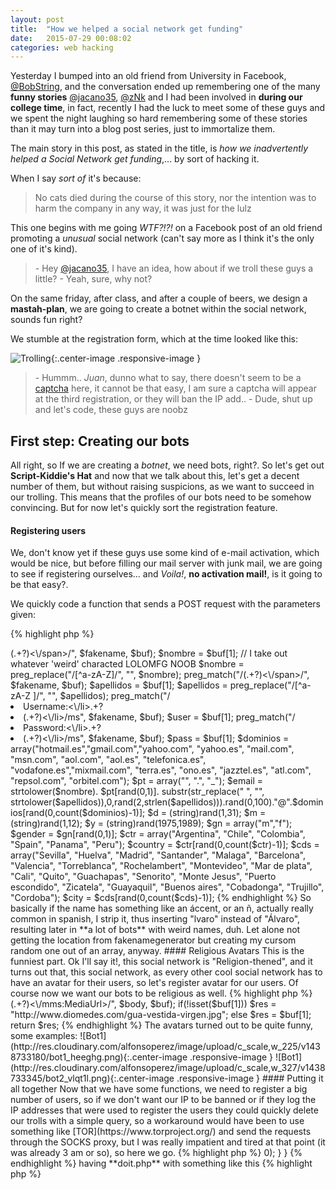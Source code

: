 ```yaml
---
layout: post
title:  "How we helped a social network get funding"
date:   2015-07-29 00:08:02
categories: web hacking
---
```


Yesterday I bumped into an old friend from University in Facebook, [@BobString](https://twitter.com/BobString), and the conversation ended up remembering one of the many **funny stories** [@jacano35](https://twitter.com/jacano35), [@zNk](https://twitter.com/zNk) and I had been involved in **during our college time**, in fact, recently I had the luck to meet some of these guys and we spent the night laughing so hard remembering some of these stories than it may turn into a blog post series, just to immortalize them.

The main story in this post, as stated in the title, is *how we inadvertently helped a Social Network get funding*,... by sort of hacking it.

When I say *sort of* it's because:

> No cats died during the course of this story, nor the intention was to harm the company in any way, it was just for the lulz

This one begins with me going *WTF?!?!* on a Facebook post of an old friend promoting a *unusual* social network (can't say more as I think it's the only one of it's kind).

> \- Hey [@jacano35](https://twitter.com/jacano35), I have an idea, how about if we troll these guys a little?
> \- Yeah, sure, why not?

On the same friday, after class, and after a couple of beers, we design a **mastah-plan**, we are going to create a botnet within the social network, sounds fun right?

We stumble at the registration form, which at the time looked like this:

![Trolling](http://res.cloudinary.com/alfonsoperez/image/upload/c_scale,w_232/v1438180015/trolling_ru4zcn.png){:.center-image .responsive-image }

> \- Hummm.. *Juan*, dunno what to say, there doesn't seem to be a [captcha](https://www.youtube.com/watch?v=WqnXp6Saa8Y) here, it cannot be that easy, I am sure a captcha will appear at the third registration, or they will ban the IP add..
> \- Dude, shut up and let's code, these guys are noobz

##  First step: Creating our bots
All right, so If we are creating a *botnet*, we need bots, right?. So let's get out **Script-Kiddie's Hat** and now that we talk about this, let's get a decent number of them, but without raising suspicions, as we want to succeed in our trolling. This means that the profiles of our bots need to be somehow convincing. But for now let's quickly sort the registration feature.

#### Registering users
We, don't know yet if these guys use some kind of e-mail activation, which would be nice, but before filling our mail server with junk mail, we are going to see if registering ourselves... and *Voila!*, **no activation mail!**, is it going to be that easy?.

We quickly code a function that sends a POST request with the parameters given:

{% highlight php %}
<?php
// PHP was still cool back in the day
...
$pfields = 'name='.urlencode($nombre).'&username='.urlencode($user).'&email1='.urlencode($email).'&email2='.urlencode($email).'&pass1='.urlencode($pass).'&pass2='.urlencode($pass).'&day='.urlencode($day).'&month='.urlencode($mon).'&year='.urlencode($yea).'&terms=1&fbuid=';

curl_setopt($GLOBALS['ch'], CURLOPT_URL, $url);
curl_setopt ($GLOBALS['ch'], CURLOPT_POST, 1);
curl_setopt ($GLOBALS['ch'], CURLOPT_POSTFIELDS, $pfields);
curl_exec ($GLOBALS['ch']); // registramos
{% endhighlight %}

#### Fake names

We want to create fake identities that are difficult to identify if not by `date added` or maybe IP, checking against TOR exit nodes (more on that later), so we use [fakenamegenerator.com](http://fakenamegenerator.com) for that.

I feel obliged to post **some really crappy code** here due to how hilarious it is.

{% highlight php %}
<?php
// programming in spanish cuz I said so
$fakename = file_get_contents("http://es.fakenamegenerator.com/gen-random-sp-sp.php");
preg_match("/<span class=\"given-name\">(.+?)<\/span>/", $fakename, $buf);
$nombre = $buf[1];
// I take out whatever 'weird' characted LOLOMFG NOOB
$nombre = preg_replace("/[^a-zA-Z]/", "", $nombre);
preg_match("/<span class=\"family-name\">(.+?)<\/span>/", $fakename, $buf);
$apellidos = $buf[1];
$apellidos = preg_replace("/[^a-zA-Z ]/", "", $apellidos);
preg_match("/<li class=\"lab\">Username:<\/li>.+?<li>(.+?)<\/li>/ms", $fakename, $buf);
$user = $buf[1];
preg_match("/<li class=\"lab\">Password:<\/li>.+?<li>(.+?)<\/li>/ms", $fakename, $buf);
$pass = $buf[1];
$dominios = array("hotmail.es","gmail.com","yahoo.com", "yahoo.es", "mail.com", "msn.com", "aol.com", "aol.es", "telefonica.es", "vodafone.es","mixmail.com", "terra.es", "ono.es", "jazztel.es", "atl.com", "repsol.com", "orbitel.com");
$pt = array("", ".", "_");
$email = strtolower($nombre). $pt[rand(0,1)]. substr(str_replace(" ", "", strtolower($apellidos)),0,rand(2,strlen($apellidos))).rand(0,100)."@".$dominios[rand(0,count($dominios)-1)];
$d = (string)rand(1,31);
$m = (string)rand(1,12);
$y = (string)rand(1975,1989);
$gn = array("m","f");
$gender = $gn[rand(0,1)];
$ctr = array("Argentina", "Chile", "Colombia", "Spain", "Panama", "Peru");
$country = $ctr[rand(0,count($ctr)-1)];
$cds = array("Sevilla", "Huelva", "Madrid", "Santander", "Malaga", "Barcelona", "Valencia", "Torreblanca", "Rochelambert", "Montevideo", "Mar de plata", "Cali", "Quito", "Guachapas", "Senorito", "Monte Jesus", "Puerto escondido", "Zicatela", "Guayaquil", "Buenos aires", "Cobadonga", "Trujillo", "Cordoba");
$city = $cds[rand(0,count($cds)-1)];
{% endhighlight %}


So basically if the name has something like an áccent, or an ñ, actually really common in spanish, I strip it, thus inserting "lvaro" instead of "Álvaro", resulting later in **a lot of bots** with weird names, duh.
Let alone not getting the location from fakenamegenerator but creating my cursom random one out of an array, anyway.

#### Religious Avatars

This is the funniest part. Ok I'll say it!, this social network is "Religion-thened", and it turns out that, this social network, as every other cool social network has to have an avatar for their users, so let's register avatar for our users.

Of course now we want our bots to be religious as well.

{% highlight php %}
<?php
...
   $qr = array("virgen", "cristo", "biblia", "virgen maria", "jesus", "santo", "espiritu santo", "papa cristo");
   $query = $qr[rand(0,count($qr)-1)];

   $offset = rand(0,1000);

   $url = "http://api.bing.net/xml.aspx?AppId=XXXXXXXXXXXXXXXXXXXX&query=".     $query."&sources=image&image.count=1&image.offset=".$offset;

   $ch = curl_init();
   curl_setopt($ch, CURLOPT_URL, $url);
   curl_setopt($ch, CURLOPT_RETURNTRANSFER, 1);
   $body = curl_exec($ch);
   curl_close($ch);

   preg_match("/<mms:MediaUrl>(.+?)<\/mms:MediaUrl>/", $body, $buf);


if(!isset($buf[1]))
   $res = "http://www.diomedes.com/gua-vestida-virgen.jpg";
   else
   $res = $buf[1];

   return $res;


{% endhighlight %}

The avatars turned out to be quite funny, some examples:

![Bot1](http://res.cloudinary.com/alfonsoperez/image/upload/c_scale,w_225/v1438733180/bot1_heeghg.png){:.center-image .responsive-image }
![Bot1](http://res.cloudinary.com/alfonsoperez/image/upload/c_scale,w_327/v1438733345/bot2_vlqt1l.png){:.center-image .responsive-image }


#### Putting it all together

Now that we have some functions, we need to register a big number of users, so if we don't want our IP to be banned or if they log the IP addresses that were used to register the users they could quickly delete our trolls with a simple query, so a workaround would have been to use something like [TOR](https://www.torproject.org/) and send the requests through the SOCKS proxy, but I was really impatient and tired at that point (it was already 3 am or so), so here we go.

{% highlight php %}
<?php
$num = $argv[1];
$pids = array();

function handler($sig)
{
    echo "Destruyendo procesos...\n";
    foreach($pids as $pid)
    {
        $string = $pid." ";
    }
    exec("kill $string");
}

for($i=0;$i<=$num;$i++)
{
    $pid = pcntl_fork();
    if($pid == -1) exit(-1);
    elseif($pid == 0)
    {
        $pids[] = getmypid();
        exec('php5 doit.php');
        break;
    } else {
        pcntl_signal(SIGINT, "handler");
        while(pcntl_wait($stat) > 0);
    }
}
{% endhighlight %}

having **doit.php** with something like this

{% highlight php %}
<?php
include_once 'functions.php';
// This was the whole joke
$fd = fopen("users".getmypid().".txt", "a");
while(1)
{
    $fake_name = get_fake_name();
    register($fake_name);
    modify($fake_name);

    $url_imagen = imagen();
    $pid = getmypid();
    exec("wget -q -O temp$pid.jpg $url_imagen");
    img("temp$pid.jpg");
    exec("rm temp$pid.jpg");

    fwrite($fd, $email." ".$pass."\n");
}
fclose($fd); // <---- yeah right
{% endhighlight %}

Hit `php5 processes.php 6` and went to sleep, after getting insulted many times by [@jacano35](https://twitter.com/jacano35) because of the horrid thing above and for not running it through tor. Anyway, I was tired, here you have my IP Address.

Next morning I wake up late, with a little hangover and I suddenly remember what was going on, so I go on and see some huge TXT files full of email addresses and passwords. Ok, it's enough for these guys.


#### Little fun and quick comment

As with almost everything we did for fun, we didn't take it further and we just **upped some messages to the all-time top 2**, did some random followings, some messages, and little more, we could have easily created *havoc*, but then apart from script-kiddies we would be [lamers](https://en.wikipedia.org/wiki/Lamer).

The funny part of the story is that after a while I saw some articles in newspapers talking about the social network, and the owners of it were talking about the *rapid rise* of their userbase and how they had around 100,000K users, I couldn't resist to laugh when I skimmed through my files and realized that I may had almost half of their userbase.
After that, as I had the first test account registered with my personal e-mail I kept getting eventual e-mails from them through the months, and witnessed how they got to hire some developers, developed and app for android and ios, and given the rapid popularity their userbase started to skyrocket.

Good for them!
